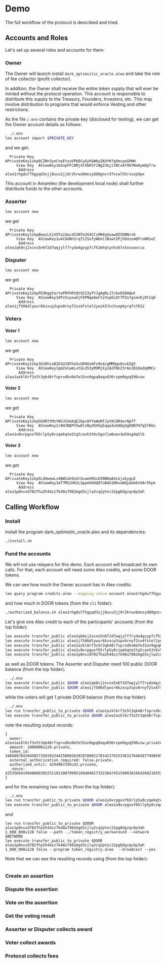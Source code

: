 # Demo

The full workflow of the protocol is described and tried.

## Accounts and Roles

Let's set up several roles and accounts for them:

### Owner

The Owner will launch install `dark_optimistic_oracle.aleo` and take the role of fee collector (profit collector).

In addition, the Owner shall receive the entire token supply that will ever be minted without the protocol operation.
This account is responsible to distribute this supply to the Treasury, Founders, Investors, etc. This may
involve distribution to programs that would enforce Vesting and other restrictions.

As the file `/.env` contains the private key (disclosed for testing), we can get the Owner account details as follows:
```zsh
. ./.env
leo account import $PRIVATE_KEY
```
and we get:
```
  Private Key  APrivateKey1zkp8CZNn3yeCseEtxuVPbDCwSyhGW6yZKUYKfgXmcpoGPWH
     View Key  AViewKey1mSnpFFC8Mj4fXbK5YiWgZ3mjiV8CxA79bYNa8ymUpTrw
      Address  aleo1rhgdu77hgyqd3xjj8ucu3jj9r2krwz6mnzyd80gncr5fxcwlh5rsvzp9px
```

This account in Amareleo (the development local node) shall further distribute funds to the other accounts.

### Asserter

```zsh
leo account new 
```
we get
```
  Private Key  APrivateKey1zkpBowzLhiXXTaiUwcdCGNTe2G4CCsHN4qSeaw9Z5DNNrv6
     View Key  AViewKey1u4CUGNnSrq712SxfyWbnC1NswY2PjhGUzvmQProWRzeC
      Address  aleo1qk0xj2xcnx5n6f2d7wqjylf7ryda4gzypfcfh2mhqtynhz67x5xsswvcca
```

### Disputer

```zsh
leo account new 
```
we get
```
  Private Key  APrivateKey1zkpFD3KggYarteFMYhRtQt9213yFYJgAgRL1Tcbxb58AQwt
     View Key  AViewKey1dPzSsyswGjFXPNqeAeCtzXxpELUt7PZo7gsmxKjDt2q6
      Address  aleo1jf506dlywsr6kzxcp3spv8rnyf2sx4fstel2yezk57nchsep6yrqfu7k52
```

### Voters

#### Voter 1

```zsh
leo account new 
```
we get
```
  Private Key  APrivateKey1zkp3UiRhixB2D1UJ8FhoSvGR9Ux6Fx9n4cgMMQqx8sx6Zg5
     View Key  AViewKey1qmZuCwmLutGLd53yM9MjEyzA2FNVZ3rAnJB18adq9MCv
      Address  aleo1azkl6rf3x5t3qk48rfsprxdkx6m7e33un9qpq0aqu036rzpm9qyq596vzw
```

#### Voter 2

```zsh
leo account new 
```
we get
```
  Private Key  APrivateKey1zkpGUXMJtMzYWVJSSmXqEJ6pcAYYwWoNfJyVXCUR4arNpfT
     View Key  AViewKey1r8HJNQPV5wECsNyd5H5q5qqa3wSAQq3gKQN7H7q576Gx
      Address  aleo1u9xrpgxxf65rlp5y0czqekqte2tg5caxh3t6v5gn7jw0uex3w59sg4q5l6
```

#### Voter 3

```zsh
leo account new 
```
we get
```
  Private Key  APrivateKey1zkp5LGHwewLv4QW1ah9zUrGcwekRGcGYDBHaAXLkjokygLE
     View Key  AViewKey1mT7MS2Hb2LSppmVbUQ87uB4G1BKxoWZpaUk6tUAr5hpk
      Address  aleo1p0nvzd702fha2h44zz7k48u7982mgd3sjlw2cq2ptnc32pg8dgzqc6p3ah
```

## Calling Workflow

### Install

Install the program dark_optimistic_oracle.aleo and its dependencies:
```zsh
./install.sh
```

### Fund the accounts

We will not use relayers for this demo. Each account will broadcast its own calls.
For that, each account will need some Aleo credits, and some DOOR tokens.

We can see how much the Owner account has in Aleo credits:
```zsh
leo query program credits.aleo --mapping-value account aleo1rhgdu77hgyqd3xjj8ucu3jj9r2krwz6mnzyd80gncr5fxcwlh5rsvzp9px
```

and how much in DOOR tokens (from the `cli` folder):
```zsh
./authorized_balance.sh aleo1rhgdu77hgyqd3xjj8ucu3jj9r2krwz6mnzyd80gncr5fxcwlh5rsvzp9px 
```

Let's give one Aleo credit to each of the participants' accounts (from the top folder):
```zsh
leo execute transfer_public aleo1qk0xj2xcnx5n6f2d7wqjylf7ryda4gzypfcfh2mhqtynhz67x5xsswvcca 1_000_000u64 --program credits.aleo  --broadcast --yes
leo execute transfer_public aleo1jf506dlywsr6kzxcp3spv8rnyf2sx4fstel2yezk57nchsep6yrqfu7k52 1_000_000u64 --program credits.aleo  
leo execute transfer_public aleo1azkl6rf3x5t3qk48rfsprxdkx6m7e33un9qpq0aqu036rzpm9qyq596vzw 1_000_000u64 --program credits.aleo  
leo execute transfer_public aleo1u9xrpgxxf65rlp5y0czqekqte2tg5caxh3t6v5gn7jw0uex3w59sg4q5l6 1_000_000u64 --program credits.aleo  
leo execute transfer_public aleo1p0nvzd702fha2h44zz7k48u7982mgd3sjlw2cq2ptnc32pg8dgzqc6p3ah 1_000_000u64 --program credits.aleo  
```
as well as DOOR tokens. The Asserter and Disputer need 100 public DOOR balance (from the top folder):
```zsh
. ./.env
leo execute transfer_public $DOOR aleo1qk0xj2xcnx5n6f2d7wqjylf7ryda4gzypfcfh2mhqtynhz67x5xsswvcca 100_000_000u128 --program token_registry.aleo  --broadcast --yes
leo execute transfer_public $DOOR aleo1jf506dlywsr6kzxcp3spv8rnyf2sx4fstel2yezk57nchsep6yrqfu7k52 100_000_000u128 --program token_registry.aleo  --broadcast --yes
```
while the voters will get 1 private DOOR balance (from the top folder):
```zsh
. ./.env
leo run transfer_public_to_private $DOOR aleo1azkl6rf3x5t3qk48rfsprxdkx6m7e33un9qpq0aqu036rzpm9qyq596vzw 1_000_000u128 false --path ../token-registry-workaround --network $NETWORK
leo execute transfer_public_to_private $DOOR aleo1azkl6rf3x5t3qk48rfsprxdkx6m7e33un9qpq0aqu036rzpm9qyq596vzw 1_000_000u128 false --program token_registry.aleo  --broadcast --yes
```
note the resulting output records:
```
{
  owner: aleo1azkl6rf3x5t3qk48rfsprxdkx6m7e33un9qpq0aqu036rzpm9qyq596vzw.private,
  amount: 1000000u128.private,
  token_id: 346688784394585735039324415800163929700021701423791533632764818774905958305field.private,
  external_authorization_required: false.private,
  authorized_until: 4294967295u32.private,
  _nonce: 4253569419940868305251102180799951044840173323847451590038166426021035296678group.public
}
```
and for the remaining two voters (from the top folder):
```zsh
. ./.env
leo run transfer_public_to_private $DOOR aleo1u9xrpgxxf65rlp5y0czqekqte2tg5caxh3t6v5gn7jw0uex3w59sg4q5l6 1_000_000u128 false --path ../token-registry-workaround --network $NETWORK
leo execute transfer_public_to_private $DOOR aleo1u9xrpgxxf65rlp5y0czqekqte2tg5caxh3t6v5gn7jw0uex3w59sg4q5l6 1_000_000u128 false --program token_registry.aleo  --broadcast --yes
```
and
```
leo run transfer_public_to_private $DOOR aleo1p0nvzd702fha2h44zz7k48u7982mgd3sjlw2cq2ptnc32pg8dgzqc6p3ah 1_000_000u128 false --path ../token_registry_workaround --network $NETWORK
leo execute transfer_public_to_private $DOOR aleo1p0nvzd702fha2h44zz7k48u7982mgd3sjlw2cq2ptnc32pg8dgzqc6p3ah 1_000_000u128 false --program token_registry.aleo  --broadcast --yes
```

Note that we can see the resulting records using (from the top folder):
```zsh
```

### Create an assertion

### Dispute the assertion

### Vote on the assertion

### Get the voting result

### Asserter or Disputer collects award

### Voter collect awards

### Protocol collects fees
